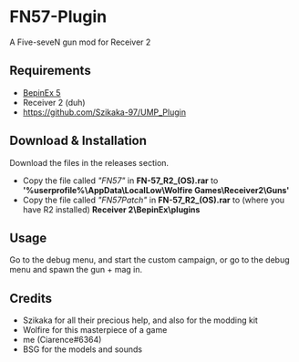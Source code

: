 # FN57-Plugin
A Five-seveN gun mod for Receiver 2





## Requirements
 - [BepinEx 5](https://github.com/BepInEx/BepInEx/releases/tag/v5.4.21)
 - Receiver 2 (duh)
 - https://github.com/Szikaka-97/UMP_Plugin
## Download & Installation
Download the files in the releases section.
 - Copy the file called _"FN57"_ in **FN-57_R2_(OS).rar** to **'%userprofile%\AppData\LocalLow\Wolfire Games\Receiver2\Guns'**
 - Copy the file called _"FN57Patch"_ in **FN-57_R2_(OS).rar** to (where you have R2 installed) **Receiver 2\BepinEx\plugins**
 ## Usage
Go to the debug menu, and start the custom campaign, or go to the debug menu and spawn the gun + mag in.
## Credits
 - Szikaka for all their precious help, and also for the modding kit
 - Wolfire for this masterpiece of a game
 - me (Ciarence#6364)
 - BSG for the models and sounds
